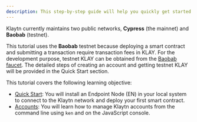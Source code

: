 ```yaml
---
description: This step-by-step guide will help you quickly get started with Klaytn.
---
```


Klaytn currently maintains two public networks, **Cypress** (the mainnet) and **Baobab** (testnet).

This tutorial uses the **Baobab** testnet because deploying a smart contract and submitting a transaction require transaction fees in KLAY.
For the development purpose, testnet KLAY can be obtained from the [Baobab faucet](https://baobab.wallet.klaytn.com/faucet).
The detailed steps of creating an account and getting testnet KLAY will be provided in the Quick Start section.

This tutorial covers the following learning objective:
- [Quick Start](quick_start.md): You will install an Endpoint Node (EN) in your local system to connect to the Klaytn network and deploy your first smart contract.
- [Accounts](accounts.md): You will learn how to manage Klaytn accounts from the command line using `ken` and on the JavaScript console.

